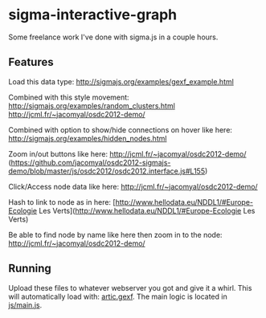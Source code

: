 sigma-interactive-graph
=======================

Some freelance work I've done with sigma.js in a couple hours.

Features
--------

Load this data type:
http://sigmajs.org/examples/gexf_example.html

Combined with this style movement:
http://sigmajs.org/examples/random_clusters.html
http://jcml.fr/~jacomyal/osdc2012-demo/

Combined with option to show/hide connections on hover like here:
http://sigmajs.org/examples/hidden_nodes.html

Zoom in/out buttons like here:
http://jcml.fr/~jacomyal/osdc2012-demo/
(https://github.com/jacomyal/osdc2012-sigmajs-demo/blob/master/js/osdc2012/osdc2012.interface.js#L155)

Click/Access node data like here:
http://jcml.fr/~jacomyal/osdc2012-demo/

Hash to link to node as in here:
[http://www.hellodata.eu/NDDL1/#Europe-Ecologie Les Verts](http://www.hellodata.eu/NDDL1/#Europe-Ecologie Les Verts)

Be able to find node by name like here then zoom in to the node:
http://jcml.fr/~jacomyal/osdc2012-demo/

Running
-------

Upload these files to whatever webserver you got and give it a whirl. This will automatically load with: [artic.gexf](artic.gexf). The main logic is located in [js/main.js](js/main.js).
